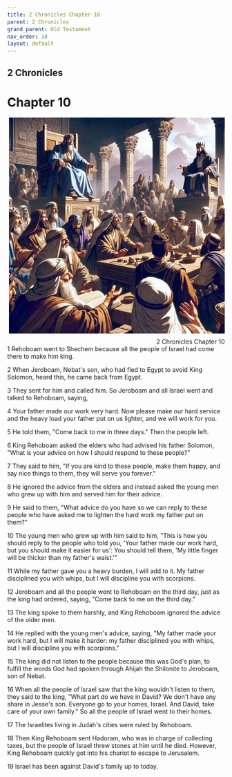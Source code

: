 ```yaml
---
title: 2 Chronicles Chapter 10
parent: 2 Chronicles
grand_parent: Old Testament
nav_order: 10
layout: default
---
```


## 2 Chronicles

# Chapter 10

<div style="clear: both; text-align: right;">
    <img src="/assets/Image/2 Chronicles/500/10.jpg" alt="2 Chronicles Chapter 10" class="chapter-image" style="max-width: 100%; height: auto; float: right; margin: 0 0 10px 10px; padding-left: 10%;">
    <figcaption style="font-size: 14px;">2 Chronicles Chapter 10</figcaption>
</div>
1 Rehoboam went to Shechem because all the people of Israel had come there to make him king.

2 When Jeroboam, Nebat's son, who had fled to Egypt to avoid King Solomon, heard this, he came back from Egypt.

3 They sent for him and called him. So Jeroboam and all Israel went and talked to Rehoboam, saying,

4 Your father made our work very hard. Now please make our hard service and the heavy load your father put on us lighter, and we will work for you.

5 He told them, "Come back to me in three days." Then the people left.

6 King Rehoboam asked the elders who had advised his father Solomon, "What is your advice on how I should respond to these people?"

7 They said to him, "If you are kind to these people, make them happy, and say nice things to them, they will serve you forever."

8 He ignored the advice from the elders and instead asked the young men who grew up with him and served him for their advice.

9 He said to them, "What advice do you have so we can reply to these people who have asked me to lighten the hard work my father put on them?"

10 The young men who grew up with him said to him, "This is how you should reply to the people who told you, 'Your father made our work hard, but you should make it easier for us': You should tell them, 'My little finger will be thicker than my father's waist.'"

11 While my father gave you a heavy burden, I will add to it. My father disciplined you with whips, but I will discipline you with scorpions.

12 Jeroboam and all the people went to Rehoboam on the third day, just as the king had ordered, saying, "Come back to me on the third day."

13 The king spoke to them harshly, and King Rehoboam ignored the advice of the older men.

14 He replied with the young men's advice, saying, "My father made your work hard, but I will make it harder: my father disciplined you with whips, but I will discipline you with scorpions."

15 The king did not listen to the people because this was God's plan, to fulfill the words God had spoken through Ahijah the Shilonite to Jeroboam, son of Nebat.

16 When all the people of Israel saw that the king wouldn't listen to them, they said to the king, "What part do we have in David? We don't have any share in Jesse's son. Everyone go to your homes, Israel. And David, take care of your own family." So all the people of Israel went to their homes.

17 The Israelites living in Judah's cities were ruled by Rehoboam.

18 Then King Rehoboam sent Hadoram, who was in charge of collecting taxes, but the people of Israel threw stones at him until he died. However, King Rehoboam quickly got into his chariot to escape to Jerusalem.

19 Israel has been against David's family up to today.


